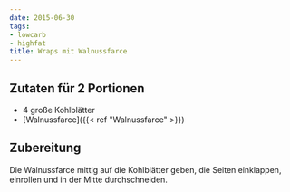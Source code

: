 ```yaml
---
date: 2015-06-30
tags:
- lowcarb
- highfat
title: Wraps mit Walnussfarce
---
```


## Zutaten für 2 Portionen
- 4     große Kohlblätter
- [Walnussfarce]({{< ref "Walnussfarce" >}})

## Zubereitung
Die Walnussfarce mittig auf die Kohlblätter geben, die Seiten einklappen, einrollen und in der Mitte durchschneiden.
